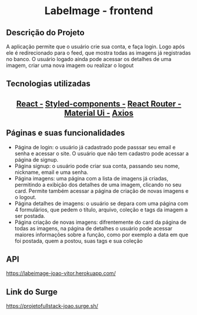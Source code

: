 <h1 align="center"> LabeImage - frontend </h1>

## Descrição do Projeto
<p> A aplicação permite que o usuário crie sua conta, e faça login. Logo após ele é redirecionado para o feed, que mostra todas as imagens já registradas no banco. O usuário logado ainda pode acessar os detalhes de uma imagem, criar uma nova imagem ou realizar o logout</p>

## Tecnologias utilizadas
<h2 align="center">
    <a href="https://pt-br.reactjs.org/">React -</a>
    <a href="https://styled-components.com/">Styled-components -</a>
    <a href="https://reactrouter.com/web/guides/quick-start">React Router -</a>
    <a href="https://material-ui.com/pt/"> Material Ui -</a>
    <a href="https://www.npmjs.com/package/axios"> Axios </a>
</h2>

## Páginas e suas funcionalidades
<ul> 
   <li>Página de login: o usuário já cadastrado pode passsar seu email e senha e acessar o site. O usuário que não tem cadastro pode acessar a página de signup.</li>
   <li>Página signup: o usuário pode criar sua conta, passando seu nome, nickname, email e uma senha.</li>
   <li>Página imagens: uma página com a lista de imagens já criadas, permitindo a exibição dos detalhes de uma imagem, clicando no seu card. Permite também acessar a página de criação de novas imagens e o logout. </li>
   <li>Página detalhes de imagens: o usuário se depara com uma página com 4 formulários, que pedem o título, arquivo, coleção e tags da imagem a ser postada.</li>
   <li>Página criação de novas imagens: difrentemente do card da página de todas as imagens, na página de detalhes o usuário pode acessar maiores informações sobre a função, como por exemplo a data em que foi postada, quem a postou, suas tags e sua coleção </li>
</ul>

## API
<a> https://labeimage-joao-vitor.herokuapp.com/ </a>

## Link do Surge

<a> https://projetofullstack-joao.surge.sh/ </a>
